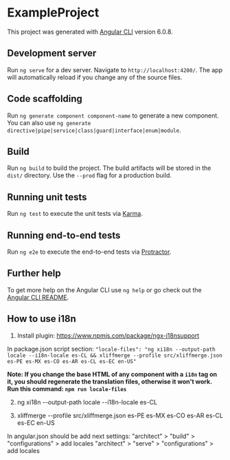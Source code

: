 # ExampleProject

This project was generated with [Angular CLI](https://github.com/angular/angular-cli) version 6.0.8.

## Development server

Run `ng serve` for a dev server. Navigate to `http://localhost:4200/`. The app will automatically reload if you change any of the source files.

## Code scaffolding

Run `ng generate component component-name` to generate a new component. You can also use `ng generate directive|pipe|service|class|guard|interface|enum|module`.

## Build

Run `ng build` to build the project. The build artifacts will be stored in the `dist/` directory. Use the `--prod` flag for a production build.

## Running unit tests

Run `ng test` to execute the unit tests via [Karma](https://karma-runner.github.io).

## Running end-to-end tests

Run `ng e2e` to execute the end-to-end tests via [Protractor](http://www.protractortest.org/).

## Further help

To get more help on the Angular CLI use `ng help` or go check out the [Angular CLI README](https://github.com/angular/angular-cli/blob/master/README.md).

## How to use i18n

1. Install plugin:
    https://www.npmjs.com/package/ngx-i18nsupport

In package.json script section:
    `"locale-files": "ng xi18n --output-path locale --i18n-locale es-CL && xliffmerge --profile src/xliffmerge.json es-PE es-MX es-CO es-AR es-CL es-EC en-US"`

**Note: If you change the base HTML of any component with a `i18n` tag on it, you should regenerate the translation files, otherwise it won't work. Run this command: `npm run locale-files`**

2. ng xi18n --output-path locale --i18n-locale es-CL

3. xliffmerge --profile src/xliffmerge.json es-PE es-MX es-CO es-AR es-CL es-EC en-US

In angular.json should be add next settings:
    "architect" > "build" > "configurations" > add locales
    "architect" > "serve" > "configurations" > add locales
